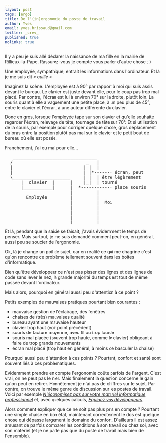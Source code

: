 ```yaml
---
layout: post
tags: [ergo]
title: De l'(in)ergonomie du poste de travail
author: Yves
email: yves.brissaud@gmail.com
twitter: _crev_
published: true
nolinks: true
---
```


Il y a peu je suis allé déclarer la naissance de ma fille en la mairie de Rillieux-la-Pape. Rassurez-vous je compte vous parler d'autre chose `;)`

Une employée, sympathique, entrait les informations dans l'ordinateur. Et là je me suis dit _« ouille »_

Imaginez la scène. L'employée est à 90° par rapport à moi qui suis assis devant le bureau. Le clavier est juste devant elle, pour le coup pas trop mal placé. Par contre, l'écran est lui à environ 70° sur la droite, plutôt loin. La souris quant à elle a vaguement une petite place, à un peu plus de 45°, entre le clavier et l'écran, à une auteur différente du clavier.

Donc en gros, lorsque l'employée tape sur son clavier et qu'elle souhaite regarder l'écran, relevage de tête, tournage de tête sur 70°. Et si utilisation de la souris, par exemple pour corriger quelque chose, gros déplacement du bras entre la position plutôt pas mal sur le clavier et le petit bout de bureau où elle est posée.

Franchement, j'ai eu mal pour elle...

<pre>
   ________________________________
  /                            _   |
  |                           | |  |
  |                           | |*------- écran, peut
  \______________________     | |  | être légèrement
      |  clavier  |      |    |_|  | tourné
      |___________|      |  *------------ place souris
                         |         |
        Employée         |         |
                         |         |  Moi
                         |         |
                         |         |
                         |         |
                         |_________|
</pre>

Et là, pendant que la saisie se faisait, j'avais évidemment le temps de penser. Mais surtout, je me suis demandé comment peut-on, en général, aussi peu se soucier de l'ergonomie.

Ok, là je change un poil de sujet, car en réalité ce qui me chagrine c'est qu'on rencontre ce problème tellement souvent dans les boites d'informatique.

Bien qu'être développeur ce n'est pas pisser des lignes et des lignes de code sans lever le nez, la grande majorité du temps est tout de même passée devant l'ordinateur.

Mais alors, pourquoi en général aussi peu d'attention à ce point ?

Petits exemples de mauvaises pratiques pourtant bien courantes :

* mauvaise gestion de l'éclairage, des fenêtres
* chaises de (très) mauvaises qualité
* bureau ayant une mauvaise hauteur
* clavier trop haut (voir point précédent)
* souris de facture moyenne, avec fil ou trop lourde
* souris mal placée (souvent trop haute, comme le clavier) obligeant à faire de trop grands mouvements
* écran mal placé (trop haut en général, à moins de basculer la chaise)

Pourquoi aussi peu d'attention à ces points ? Pourtant, confort et santé sont souvent liés à ces problématiques.

Evidemment prendre en compte l'ergonomie coûte parfois de l'argent. C'est vrai, on ne peut pas le nier. Mais finalement la question concerne le gain qu'on peut en retirer. Honnêtement je n'ai pas de chiffres sur le sujet. Par contre, on trouve le même genre de discussion sur les postes de travail. Voici par exemple [_N'économisez pas sur votre matériel informatique professionnel_](http://n.survol.fr/n/n-economisez-pas-sur-votre-materiel-informatique-professionnel) et, avec quelques calculs, [_Equipez vos développeurs_](http://thecodersbreakfast.net/index.php?post/2012/08/26/equipez-vos-d%C3%A9veloppeurs).

Alors comment expliquer que ce ne soit pas plus pris en compte ? Pourtant une simple chaise en bon état, maintenant correctement le dos est quelque chose qui dépasse largement le domaine du confort. D'ailleurs il est assez amusant de parfois comparer les conditions à son travail ou chez soi, avec son matériel (et je ne parle pas que du poste de travail mais bien de l'ensemble).